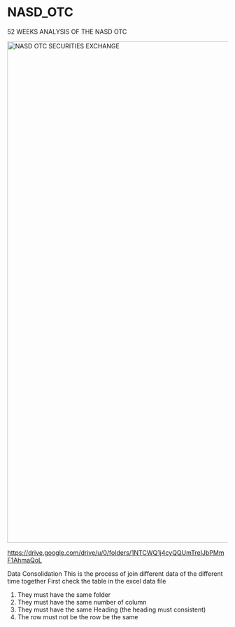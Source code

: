 # NASD_OTC
52 WEEKS ANALYSIS OF THE NASD OTC


<img width="2200" height="1145" alt="NASD OTC SECURITIES EXCHANGE" src="https://github.com/user-attachments/assets/77f8fffd-c657-43d9-8ad1-c5dcff7230d4" />

https://drive.google.com/drive/u/0/folders/1NTCWQ1j4cyQQUmTreIJbPMmF1AhmaQoL

Data Consolidation
This is the process of join different data of the different time together
First check the table in the excel data file
1.	They must have the same folder
2.	They must have the same number of column
3.	They must have the same Heading (the heading must consistent)
4.	The row must not be the row be the same

